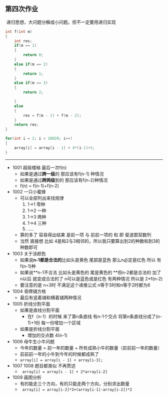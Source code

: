 ## 第四次作业

​	递归思想，大问题分解成小问题。但不一定要用递归实现

```c
int f(int m)
{
	int res;
	if(m == 1)
	{
		return 0;
	}
	else if(m == 2)
	{
		return 1;
	}
	else if(m == 3)
	{
		return 2;

	}
	else
	{
		res = f(m - 1) + f(m - 2);
	}
	return res;
}
```



```c
for(int i = 2; i < 10020; i++)
{
	array[i] = array[i - 1] + 4*(i-1)+1;
}
```



---

+ 1001 超级楼梯 最后一次f(n)
  +  如果是通过**跨一级**的 那应该有f(n-1) 种情况
  + 如果是通过**跨两级**到的 那应该有f(n-2)种情况
  + f(n) = f(n-1)+f(n-2)
+ 1002 一只小蜜蜂
  + 可以全部列出来找规律
    1. 1->1 零种 
    2. 1->2 一种 
    3. 1->3 两种
    4. 1->4 三种
    5. .....
  + 算的多了 容易得出结果 是前一项 与 前前一项的 和 即 斐波那契数列
  + 当然 直接想 比如 4是和2与3相邻的，所以我只要算出到2的种数和到3的种数即可
+ 1003 关于涂颜色
  + 如果说**n-1都是合法的**比如头是黄色 尾部是蓝色 那么n必定是红色  所以 有f(n-1)种
  + 如果说**n-1不合法 比如头是黄色的 尾是黄色的 **但n-2都是合法的 加了n以后 就变成合法的了 n可以是蓝色或是红色 有两种情况 所以是  2*f(n-2)
  + 要注意的是 n=3时 不满足这个递推公式 n等于3时和n等于2时都为6
+ 1004 骨牌铺方格
  + 最后有竖着铺和横着铺两种情况
+ 1005 折线分割平面
  + 如果是直线分割平面 
    + 在f（n-1）的时候   来了第n条直线  有n-1个交点 将第n条直线分成了(n-1)+1份 每一份增加一个区域 
  + 如果是折线分割平面
    + 增加的交点数 4(n-1) 
+ 1006 母牛生小牛问题
  + 今年的数量 = 前一年的数量 + 所有成熟小牛的数量（前前前一年的数量）
  + 前前前一年的小牛到今年的时候都成熟了 
  + `array[i] = array[i - 1] + array[i-3];`
+ 1007 1008 题目都类似 不再赘述
  + ` array[i] = array[i - 1] + 2*array[i-2]`
+ 1009 画图分析
  + 有的能走三个方向，有的只能走两个方向，分别求出数量
  + ` array[i] = array[i-2]*3+(array[i-1]-array[i-2])*2`

